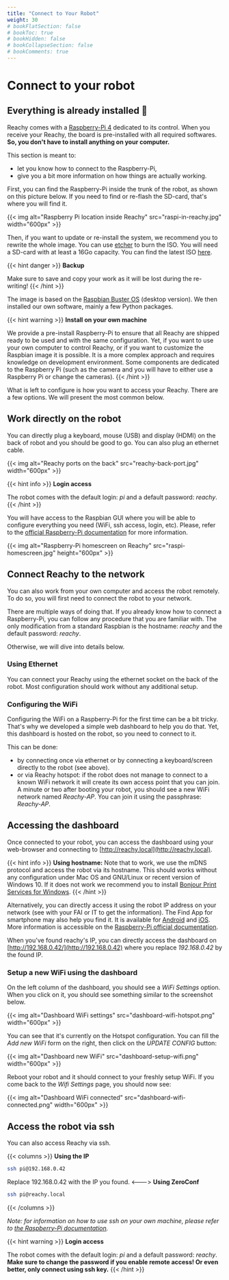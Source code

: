```yaml
---
title: "Connect to Your Robot"
weight: 30
# bookFlatSection: false
# bookToc: true
# bookHidden: false
# bookCollapseSection: false
# bookComments: true
---
```


# Connect to your robot

## Everything is already installed :tada:

Reachy comes with a [Raspberry-Pi 4](https://www.raspberrypi.org) dedicated to its control. When you receive your Reachy, the board is pre-installed with all required softwares. **So, you don't have to install anything on your computer.**

This section is meant to:
* let you know how to connect to the Raspberry-Pi,
* give you a bit more information on how things are actually working. 

First, you can find the Raspberry-Pi inside the trunk of the robot, as shown on this picture below. If you need to find or re-flash the SD-card, that's where you will find it.

{{< img alt="Raspberry Pi location inside Reachy" src="raspi-in-reachy.jpg" width="600px" >}}


Then, if you want to update or re-install the system, we recommend you to rewrite the whole image. You can
use [etcher](https://www.balena.io/etcher/) to burn the ISO. You will need a SD-card with at least a 16Go capacity. You can find the latest ISO [here](https://github.com/pollen-robotics/reachy/releases/latest).

{{< hint danger >}}
**Backup**

Make sure to save and copy your work as it will be lost during the re-writing!
{{< /hint >}}

The image is based on the [Raspbian Buster OS](https://www.raspberrypi.org/downloads/raspbian/) (desktop version). We then installed our own software, mainly a few Python packages. 

{{< hint warning >}}
**Install on your own machine**

We provide a pre-install Raspberry-Pi to ensure that all Reachy are shipped ready to be used and with the same configuration. Yet, if you want to use your own computer to control Reachy, or if you want to customize the Raspbian image it is possible. It is a more complex approach and requires knowledge on development environment. Some components are dedicated to the Raspberry Pi (such as the camera and you will have to either use a Raspberry Pi or change the cameras).
{{< /hint >}}

What is left to configure is how you want to access your Reachy. There are a few options. We will present the most common below.

## Work directly on the robot

You can directly plug a keyboard, mouse (USB) and display (HDMI) on the back of robot and you should be good to go. You can also plug an ethernet cable.

{{< img alt="Reachy ports on the back" src="reachy-back-port.jpg" width="600px" >}}

{{< hint info >}}
**Login access**

The robot comes with the default login: _pi_ and a default password: _reachy_.
{{< /hint >}}

You will have access to the Raspbian GUI where you will be able to configure everything you need (WiFi, ssh access, login, etc). Please, refer to the [official Raspberry-Pi documentation](https://www.raspberrypi.org/documentation/) for more information.

{{< img alt="Raspberry-Pi homescreen on Reachy" src="raspi-homescreen.jpg" height="600px" >}}

## Connect Reachy to the network

You can also work from your own computer and access the robot remotely. To do so, you will first need to connect the robot to your network. 

There are multiple ways of doing that. If you already know how to connect a Raspberry-Pi, you can follow any  procedure that you are familiar with. The only modification from a standard Raspbian is the hostname: _reachy_ and the default password: _reachy_.

Otherwise, we will dive into details below.

### Using Ethernet

You can connect your Reachy using the ethernet socket on the back of the robot. Most configuration should work without any additional setup.


### Configuring the WiFi

Configuring the WiFi on a Raspberry-Pi for the first time can be a bit tricky. That's why we developed a simple web dashboard to help you do that. Yet, this dashboard is hosted on the robot, so you need to connect to it. 

This can be done:
* by connecting once via ethernet or by connecting a keyboard/screen directly to the robot (see above).
* or via Reachy hotspot: if the robot does not manage to connect to a known WiFi network it will create its own access point that you can join. A minute or two after booting your robot, you should see a new WiFi network named _Reachy-AP_. You can join it using the passphrase: _Reachy-AP_.

## Accessing the dashboard

Once connected to your robot, you can access the dashboard using your web-browser and connecting to [http://reachy.local](http://reachy.local).

{{< hint info >}}
**Using hostname:**
Note that to work, we use the mDNS protocol and access the robot via its hostname. This should works without any configuration under Mac OS and GNU/Linux or recent version of Windows 10. If it does not work we recommend you to install [Bonjour Print Services for Windows](https://support.apple.com/kb/DL999).
{{< /hint >}}

Alternatively, you can directly access it using the robot IP address on your network (see with your FAI or IT to get the information). The Find App for smartphone may also help you find it. It is available for [Android](https://play.google.com/store/apps/details?id=com.overlook.android.fing) and [iOS](https://apps.apple.com/gb/app/fing-network-scanner/id430921107). More information is accessible on the [Raspberry-Pi official documentation](https://www.raspberrypi.org/documentation/remote-access/ip-address.md).

When you've found reachy's IP, you can directly access the dashboard on [http://192.168.0.42/](http://192.168.0.42) where you replace _192.168.0.42_ by the found IP.

### Setup a new WiFi using the dashboard

On the left column of the dashboard, you should see a _WiFi Settings_ option. When you click on it, you should see something similar to the screenshot below.

{{< img alt="Dashboard WiFi settings" src="dashboard-wifi-hotspot.png" width="600px" >}}

You can see that it's currently on the Hotspot configuration. You can fill the _Add new WiFi_ form on the right, then click on the _UPDATE CONFIG_ button:

{{< img alt="Dashboard new WiFi" src="dashboard-setup-wifi.png" width="600px" >}}

Reboot your robot and it should connect to your freshly setup WiFi. If you come back to the _Wifi Settings_ page, you should now see:

{{< img alt="Dashboard WiFi connected" src="dashboard-wifi-connected.png" width="600px" >}}

## Access the robot via ssh

You can also access Reachy via ssh.

{{< columns >}}
**Using the IP**
```bash
ssh pi@192.168.0.42
```
Replace 192.168.0.42 with the IP you found.
<--->
**Using ZeroConf**
```bash
ssh pi@reachy.local
```
{{< /columns >}}

_Note: for information on how to use ssh on your own machine, please refer to [the Raspberry-Pi documentation](https://www.raspberrypi.org/documentation/remote-access/ssh/)._

{{< hint warning >}}
**Login access**

The robot comes with the default login: _pi_ and a default password: _reachy_. **Make sure to change the password if you enable remote access! Or even better, only connect using ssh key.**
{{< /hint >}}


